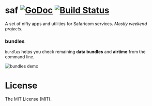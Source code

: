 # saf [![GoDoc](http://img.shields.io/badge/go-documentation-blue.svg?style=flat)](https://godoc.org/github.com/peteretelej/saf) [![Build Status](https://img.shields.io/travis/peteretelej/saf.svg?style=flat)](https://travis-ci.org/peteretelej/saf)

A set of nifty apps and utilities for Safaricom services. _Mostly weekend projects._

### bundles
`bundles` helps you check remaining __data bundles__ and __airtime__ from the command line.

![bundles demo](https://cloud.githubusercontent.com/assets/2271973/24074252/153d4512-0c16-11e7-8823-d28d095fd82c.gif)


# License
The MIT License (MIT).
